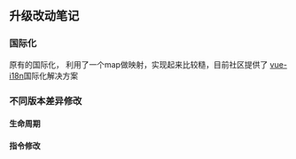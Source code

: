 ## 升级改动笔记

### 国际化

原有的国际化， 利用了一个map做映射，实现起来比较糙，目前社区提供了 [vue-i18n](http://kazupon.github.io/vue-i18n/)国际化解决方案

### 不同版本差异修改

#### 生命周期

#### 指令修改
